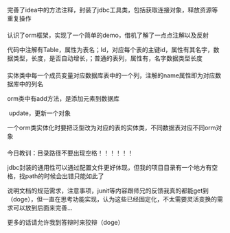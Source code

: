 #### 

完善了idea中的方法注释，封装了jdbc工具类，包括获取连接对象，释放资源等重复操作

#### 

认识了orm框架，实现了一个简单的demo，借机了解了一点点注解以及反射

代码中注解有Table，属性为表名；Id，对应每个表的主键id，属性有其名字，数据类型，长度，是否自动增长，；普通的表列，属性有，名字数据类型长度

####

实体类中每一个成员变量对应数据库表中的一个列，注解的name属性即为对应数据库中的列名

orm类中有add方法，是添加元素到数据库

​					update，更新一个对象

一个orm类实体化时要把泛型改为对应的表的实体类，不同数据表对应不同orm对象



####

今日教训：目录路径不要出现空格！！！！！！

jdbc封装的通用性可以通过配置文件更好体现，但我的项目目录有一个地方有空格，找path的时候会出错只能如此了

说明文档的规范需求，注意事项，junit等内容跟师兄的反馈我真的都能get到（doge），但一直在思考功能实现，认为这些已经固定化，不太需要灵活变换的需求可以放到后面来完善...

更多的话请允许我到答辩时来狡辩（doge）